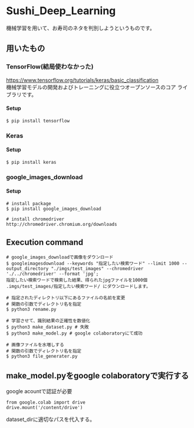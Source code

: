 # Sushi_Deep_Learning
機械学習を用いて、お寿司のネタを判別しようというものです。

## 用いたもの
### TensorFlow(結局使わなかった)
https://www.tensorflow.org/tutorials/keras/basic_classification  
機械学習モデルの開発およびトレーニングに役立つオープンソースのコア ライブラリです。
#### Setup
```command line
$ pip install tensorflow
```

### Keras
#### Setup
```command line
$ pip install keras
```

### google_images_download
#### Setup
```command line
# install package
$ pip install google_images_download

# install chromedriver
http://chromedriver.chromium.org/downloads
```

## Execution command
```command line
# google_images_downloadで画像をダウンロード
$ googleimagesdownload --keywords "指定したい検索ワード" --limit 1000 --output_directory "./imgs/test_images" --chromedriver './../chromedriver' --format 'jpg';
指定したい検索ワードで検索した結果、得られたjpgファイルを1000個 .imgs/test_images/指定したい検索ワード/ にダウンロードします。

# 指定されたディレクトリ以下にあるファイルの名前を変更
# 関数の引数でディレクトリ名を指定  
$ python3 rename.py 

# 学習させて、識別結果の正確性を数値化
$ python3 make_dataset.py # 失敗
$ python3 make_model.py # google colaboratoryにて成功

# 画像ファイルを水増しする 
# 関数の引数でディレクトリ名を指定  
$ python3 file_generater.py  
``` 

## make_model.pyをgoogle colaboratoryで実行する
google acountで認証が必要
```google colaboratory
from google.colab import drive
drive.mount('/content/drive')
```
dataset_dirに適切なパスを代入する。

